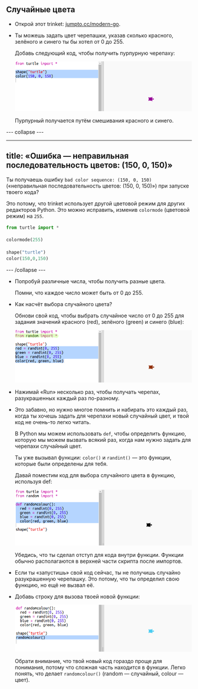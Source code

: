 ## Случайные цвета

+ Открой этот trinket: <a href="http://jumpto.cc/modern-go" target="_blank">jumpto.cc/modern-go</a>.

+ Ты можешь задать цвет черепашки, указав сколько красного, зелёного и синего ты бы хотел от 0 до 255.
    
    Добавь следующий код, чтобы получить пурпурную черепаху:
    
    ![снимок экрана](images/modern-purple.png)
    
    Пурпурный получается путём смешивания красного и синего.

\--- collapse \---

* * *

## title: «Ошибка — неправильная последовательность цветов: (150, 0, 150)»

Ты получаешь ошибку `bad color sequence: (150, 0, 150)` («неправильная последовательность цветов: (150, 0, 150)») при запуске твоего кода?

Это потому, что trinket использует другой цветовой режим для других редакторов Python. Это можно исправить, изменив `colormode` (цветовой режим) на `255`.

```python
from turtle import *

colormode(255)

shape("turtle")
color(150,0,150)
```

\--- /collapse \---

+ Попробуй различные числа, чтобы получить разные цвета.
    
    Помни, что каждое число может быть от 0 до 255.

+ Как насчёт выбора случайного цвета?
    
    Обнови свой код, чтобы выбрать случайное число от 0 до 255 для задания значений красного (red), зелёного (green) и синего (blue):
    
    ![снимок экрана](images/modern-random-colour.png)

+ Нажимай «Run» несколько раз, чтобы получать черепах, разукрашенных каждый раз по-разному.

+ Это забавно, но нужно многое помнить и набирать это каждый раз, когда ты хочешь задать для черепахи новый случайный цвет, и твой код не очень-то легко читать.
    
    В Python мы можем использовать `def`, чтобы определить функцию, которую мы можем вызвать всякий раз, когда нам нужно задать для черепахи случайный цвет.
    
    Ты уже вызывал функции: `color()` и `randint()` — это функции, которые были определены для тебя.
    
    Давай поместим код для выбора случайного цвета в функцию, используя def:
    
    ![снимок экрана](images/modern-colour-function.png)
    
    Убедись, что ты сделал отступ для кода внутри функции. Функции обычно располагаются в верхней части скрипта после импортов.

+ Если ты «запустишь» свой код сейчас, ты не получишь случайно разукрашенную черепашку. Это потому, что ты определил свою функцию, но ещё не вызвал её.

+ Добавь строку для вызова твоей новой функции:
    
    ![снимок экрана](images/modern-call-colour.png)
    
    Обрати внимание, что твой новый код гораздо проще для понимания, потому что сложная часть находится в функции. Легко понять, что делает `randomcolour()` (random — случайный, colour — цвет).